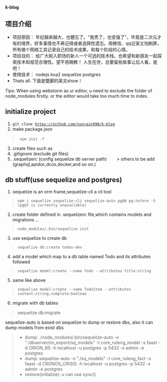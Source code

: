 **k-blog**

## 项目介绍
 * 项目原因：
          年纪越来越大，也健忘了。"我秃了，也变强了"，毕竟是二次元才有的境界，好多事情也不再记得或者选择性遗忘。用微信、qq记录又怕刷屏，所有做个网络工具记录自己的技术成果，和每个阶段的心情。
 * 项目目的：
           给广大刚入职场的新人一个可选的技术栈，也希望和新朋友一起探索技术和规范合理性。望不吝赐教！
           人生在世，总要留些故事让后人看，是吧！
 * 使用技术：
           nodejs koa2 sequelize postgres
 * Thats all.
           下面是蹩脚的英文show！

Tips: When using webstorm as ur editor, u need to exclude the folder of node_modules firstly. or the editor would take too much time to index.

## initialize project
1. <code>git clone https://github.com/sunrain990/k-blog</code>
2. make package.json
> <code> npm init -f</code> &emsp;&emsp;
3. create files such as
4. .gitignore (exclude git files)
5. .sequelizerc (config sequelize db server path)
&emsp;&emsp;> others to be add (graphql,apidoc,dcos,docker,and so on.)

## db stuff(use sequelize and postgres)
1. sequelize is an orm frame,sequelize-cli a cli tool
> <code>npm i sequelize sequelize-cli sequelize-auto pg@6 pg-hstore -S (pg@7 is currently unavailable)</code>
2. create folder defined in .sequelizerc file,which contains models and migrations ...
> <code>node_modules/.bin/sequelize init</code>
3. use sequelize to create db
> <code>sequelize db:create todos-dev</code>
4. add a model which map to a db table named Todo and its attributes followed
> <code>sequelize model:create --name Todo --attributes title:string </code>
5. same like above
> <code>sequelize model:create --name TodoItem --attributes content:string,complete:boolean </code>
6. migrate with db tables
> sequelize db:migrate

 sequelize-auto is based on sequelize to dump or restore dbs, also it can dump models from exist dbs
> * dump: ./node_modules/.bin/sequelize-auto -o "./dbserver/im_export/sq_models" -t core_ruleng_model -s faast -d ORION_BS -h localhost -u postgres -p 5432 -x admin -e postgres
> * dump: sequelize-auto -o "./sq_models" -t core_ruleng_fact -s faast -d CRONOS_CRISIS -h localhost -u postgres -p 5432 -x admin -e postgres
> * restore(initialize): u can use sync()




